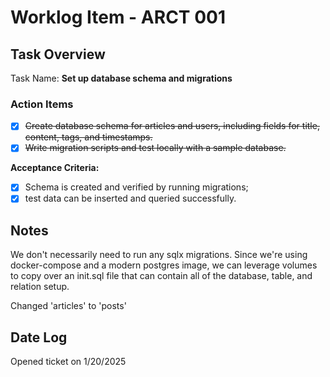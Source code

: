 # Worklog Item - ARCT 001

## Task Overview

Task Name: **Set up database schema and migrations**

### Action Items

- [x] ~~Create database schema for articles and users, including fields for title, content, tags, and timestamps.~~  
- [x] ~~Write migration scripts and test locally with a sample database.~~

**Acceptance Criteria:**  

- [x] Schema is created and verified by running migrations;  
- [x] test data can be inserted and queried successfully.

## Notes

We don't necessarily need to run any sqlx migrations. Since we're using docker-compose and a modern postgres image, we can leverage volumes to copy over an init.sql file that can contain all of the database, table, and relation setup.

Changed 'articles' to 'posts'

## Date Log

Opened ticket on 1/20/2025
